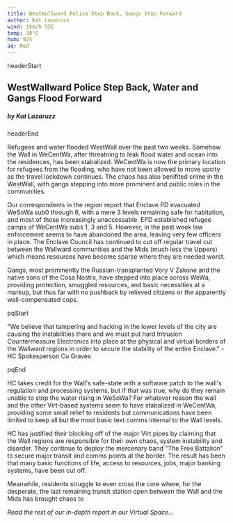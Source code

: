 ```yaml
---
title: WestWallward Police Step Back, Gangs Step Forward
author: Kat Lazaruzz
wind: 1km/h SSE
temp: 38°C
hum: 92%
aq: Red
---
```


headerStart
  
## WestWallward Police Step Back, Water and Gangs Flood Forward

##### by Kat Lazaruzz

headerEnd

Refugees and water flooded WestWall over the past two weeks. Somehow the Wall in WeCentWa, after threatning to leak flood water and ocean into the residences, has been stabalized. WeCentWa is now the primary location for refugees from the flooding, who have not been allowed to move upcity as the travel lockdown continues. The chaos has also benifited crime in the WestWall, with gangs stepping into more prominent and public roles in the communities. 

Our correspondents in the region report that Enclave PD evacuated WeSoWa sub0 through 6, with a mere 3 levels remaining safe for habitation, and most of those increasingly unaccessable. EPD established refugee camps of WeCentWa subs 1, 3 and 5. However, in the past week law enforcement seems to have abandoned the area, leaving very few officers in place. The Enclave Council has continued to cut off regular travel cut between the Wallward communities and the Mids (much less the Uppers) which means resources have become sparse where they are needed worst. 

Gangs, most prominently the Russian-transplanted Vory V Zakone and the native sons of the Cosa Nostra, have stepped into place across WeWa, providing protection, smuggled resources, and basic necessities at a markup, but thus far with no pushback by relieved citizens or the apparently well-compensated cops. 

pqStart

"We believe that tampering and hacking in the lower levels of the city are causing the instabilities there and we must put hard Intrusion Countermeasure Electronics into place at the physical and virtual borders of the Wallward regions in order to secure the stability of the entire Enclave." - HC Spokesperson Cu Graves

pqEnd

HC takes credit for the Wall's safe-state with a software patch to the wall's regulation and processing systems, but if that was true, why do they remain unable to stop the water rising in WeSoWa? For whatever reason the wall and the other Virt-based systems seem to have stabalized in WeCentWa, providing some small relief to residents but communications have been limited to keep all but the most basic text comms internal to the Wall levels. 

HC has justified their blocking off of the major Virt pipes by claiming that the Wall regions are responsible for their own chaos, system instability and disorder. They continue to deploy the mercenary band "The Free Battalion" to secure major transit and comms points at the border. The result has been that many basic functions of life, access to resources, jobs, major banking systems, have been cut off. 

Meanwhile, residents struggle to even cross the core where, for the desperate, the last remaining transit station open between the Wall and the Mids has brought chaos to 


*Read the rest of our in-depth report in our Virtual Space...*